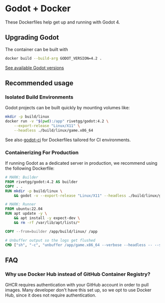 # Godot + Docker

These Dockerfiles help get up and running with Godot 4.

## Upgrading Godot

The container can be built with

```bash
docker build --build-arg GODOT_VERSION=4.2 .
```

[See available Godot versions](https://github.com/godotengine/godot/releases/)

## Recommended usage

### Isolated Build Environments

Godot projects can be built quickly by mounting volumes like:

```bash
mkdir -p build/linux
docker run -v "$(pwd):/app" rivetgg/godot:4.2 \
    --export-release "Linux/X11" \
    --headless ./build/linux/game.x86_64
```

See also [godot-ci](https://github.com/abarichello/godot-ci) for Dockerfiles tailored for CI environments.

### Containerizing For Production

If running Godot as a dedicated server in production, we recommend using the following Dockerfile:

```dockerfile
# MARK: Builder
FROM rivetgg/godot:4.2 AS builder
COPY . .
RUN mkdir -p build/linux \
    && godot -v --export-release "Linux/X11" --headless ./build/linux/game.x86_64

# MARK: Runner
FROM ubuntu:22.04
RUN apt update -y \
    && apt install -y expect-dev \
    && rm -rf /var/lib/apt/lists/*

COPY --from=builder /app/build/linux/ /app

# Unbuffer output so the logs get flushed
CMD ["sh", "-c", "unbuffer /app/game.x86_64 --verbose --headless -- --server | cat"]
```

## FAQ

### Why use Docker Hub instead of GitHub Container Registry?

GHCR requires authentication with your GitHub account in order to pull images. Many developer don't have this set up, so we opt to use Docker Hub, since it does not require authentication.

